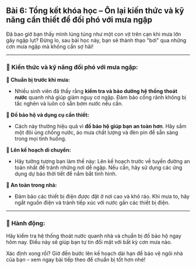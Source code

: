 ## Bài 6: Tổng kết khóa học – Ôn lại kiến thức và kỹ năng cần thiết để đối phó với mưa ngập

Đã bao giờ bạn thấy mình lúng túng như một con vịt trên cạn khi mưa lớn gây ngập lụt? Đừng lo, sau bài học này, bạn sẽ thành thạo "bơi" qua những cơn mưa ngập mà không cần sợ hãi!

---

### 📌 Kiến thức và kỹ năng đối phó với mưa ngập:

**🔹 Chuẩn bị trước khi mưa:**
- Nhiều sinh viên đã thấy rằng **kiểm tra và bảo dưỡng hệ thống thoát nước** quanh nhà giúp giảm nguy cơ ngập. Đảm bảo cống rãnh không bị tắc nghẽn và luôn có sẵn bơm nước nếu cần.

**🔹 Đồ bảo hộ và dụng cụ cần thiết:**
- Cách này thường hiệu quả vì **đồ bảo hộ giúp bạn an toàn hơn**. Hãy sắm một đôi ủng chống nước, áo mưa chất lượng và đèn pin để sẵn sàng trong mọi tình huống.

**🔹 Lên kế hoạch di chuyển:**
- Hãy tưởng tượng bạn làm thế này: Lên kế hoạch trước về tuyến đường an toàn nhất để tránh những nơi dễ ngập. Nếu cần, hãy sử dụng các ứng dụng dự báo thời tiết để nắm bắt tình hình.

**🔹 An toàn trong nhà:**
- Đảm bảo các thiết bị điện được đặt ở nơi cao và khô ráo. Khi mưa to, hãy ngắt nguồn điện và tránh tiếp xúc với nước gần các thiết bị điện.

---

### 🚀 Hành động:

Hãy kiểm tra hệ thống thoát nước quanh nhà và chuẩn bị đồ bảo hộ ngay hôm nay. Điều này sẽ giúp bạn tự tin đối mặt với bất kỳ cơn mưa nào.

Xác định xong rồi? Giờ đến bước lên kế hoạch dài hạn để bảo vệ ngôi nhà của bạn – xem ngay bài tiếp theo để chuẩn bị tốt hơn nhé!